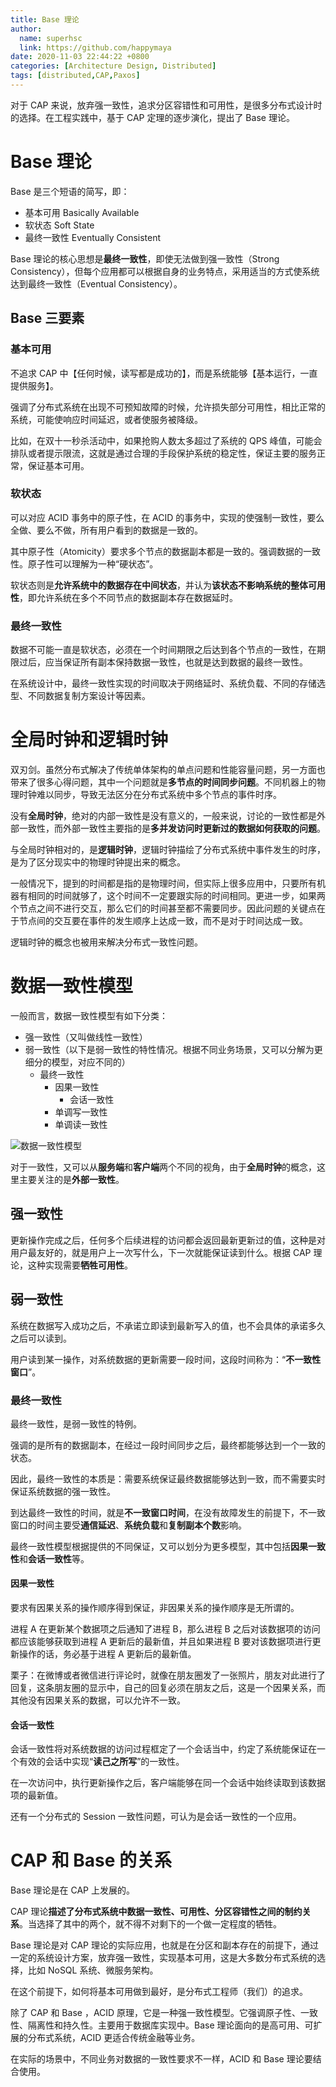 ```yaml
---
title: Base 理论
author:
  name: superhsc
  link: https://github.com/happymaya
date: 2020-11-03 22:44:22 +0800
categories: [Architecture Design, Distributed]
tags: [distributed,CAP,Paxos]
---
```


对于 CAP 来说，放弃强一致性，追求分区容错性和可用性，是很多分布式设计时的选择。在工程实践中，基于 CAP 定理的逐步演化，提出了 Base 理论。


# Base 理论

Base 是三个短语的简写，即：

- 基本可用 Basically Available
- 软状态 Soft State
- 最终一致性 Eventually Consistent



Base 理论的核心思想是**最终一致性**，即使无法做到强一致性（Strong Consistency），但每个应用都可以根据自身的业务特点，采用适当的方式使系统达到最终一致性（Eventual Consistency）。



## Base 三要素



### 基本可用

不追求 CAP 中【任何时候，读写都是成功的】，而是系统能够【基本运行，一直提供服务】。

强调了分布式系统在出现不可预知故障的时候，允许损失部分可用性，相比正常的系统，可能使响应时间延迟，或者使服务被降级。

比如，在双十一秒杀活动中，如果抢购人数太多超过了系统的 QPS 峰值，可能会排队或者提示限流，这就是通过合理的手段保护系统的稳定性，保证主要的服务正常，保证基本可用。



### 软状态

可以对应 ACID 事务中的原子性，在 ACID 的事务中，实现的使强制一致性，要么全做、要么不做，所有用户看到的数据是一致的。

其中原子性（Atomicity）要求多个节点的数据副本都是一致的。强调数据的一致性。原子性可以理解为一种“硬状态”。

软状态则是**允许系统中的数据存在中间状态**，并认为**该状态不影响系统的整体可用性**，即允许系统在多个不同节点的数据副本存在数据延时。



### 最终一致性

数据不可能一直是软状态，必须在一个时间期限之后达到各个节点的一致性，在期限过后，应当保证所有副本保持数据一致性，也就是达到数据的最终一致性。

在系统设计中，最终一致性实现的时间取决于网络延时、系统负载、不同的存储选型、不同数据复制方案设计等因素。



# 全局时钟和逻辑时钟

双刃剑。虽然分布式解决了传统单体架构的单点问题和性能容量问题，另一方面也带来了很多心得问题，其中一个问题就是**多节点的时间同步问题**。不同机器上的物理时钟难以同步，导致无法区分在分布式系统中多个节点的事件时序。



没有**全局时钟**，绝对的内部一致性是没有意义的，一般来说，讨论的一致性都是外部一致性，而外部一致性主要指的是**多并发访问时更新过的数据如何获取的问题**。



与全局时钟相对的，是**逻辑时钟**，逻辑时钟描绘了分布式系统中事件发生的时序，是为了区分现实中的物理时钟提出来的概念。



一般情况下，提到的时间都是指的是物理时间，但实际上很多应用中，只要所有机器有相同的时间就够了，这个时间不一定要跟实际的时间相同。更进一步，如果两个节点之间不进行交互，那么它们的时间甚至都不需要同步。因此问题的关键点在于节点间的交互要在事件的发生顺序上达成一致，而不是对于时间达成一致。



逻辑时钟的概念也被用来解决分布式一致性问题。



# 数据一致性模型

一般而言，数据一致性模型有如下分类：

- 强一致性（又叫做线性一致性）
- 弱一致性（以下是弱一致性的特性情况。根据不同业务场景，又可以分解为更细分的模型，对应不同的）
  - 最终一致性
    - 因果一致性
      - 会话一致性
    - 单调写一致性
    - 单调读一致性

![数据一致性模型](http://processon.com/chart_image/6292499de0b34d481b344ba2.png)

对于一致性，又可以从**服务端**和**客户端**两个不同的视角，由于**全局时钟**的概念，这里主要关注的是**外部一致性**。

## 强一致性

更新操作完成之后，任何多个后续进程的访问都会返回最新更新过的值，这种是对用户最友好的，就是用户上一次写什么，下一次就能保证读到什么。根据 CAP 理论，这种实现需要**牺牲可用性**。

## 弱一致性

系统在数据写入成功之后，不承诺立即读到最新写入的值，也不会具体的承诺多久之后可以读到。



用户读到某一操作，对系统数据的更新需要一段时间，这段时间称为：“**不一致性窗口**”。

### 最终一致性

最终一致性，是弱一致性的特例。

强调的是所有的数据副本，在经过一段时间同步之后，最终都能够达到一个一致的状态。

因此，最终一致性的本质是：需要系统保证最终数据能够达到一致，而不需要实时保证系统数据的强一致性。

到达最终一致性的时间，就是**不一致窗口时间**，在没有故障发生的前提下，不一致窗口的时间主要受**通信延迟**、**系统负载**和**复制副本个数**影响。

最终一致性模型根据提供的不同保证，又可以划分为更多模型，其中包括**因果一致性**和**会话一致性**等。



#### 因果一致性

要求有因果关系的操作顺序得到保证，非因果关系的操作顺序是无所谓的。



进程 A 在更新某个数据项之后通知了进程 B，那么进程 B 之后对该数据项的访问都应该能够获取到进程 A 更新后的最新值，并且如果进程 B 要对该数据项进行更新操作的话，务必基于进程 A 更新后的最新值。



栗子：在微博或者微信进行评论时，就像在朋友圈发了一张照片，朋友对此进行了回复，这条朋友圈的显示中，自己的回复必须在朋友之后，这是一个因果关系，而其他没有因果关系的数据，可以允许不一致。



#### 会话一致性

会话一致性将对系统数据的访问过程框定了一个会话当中，约定了系统能保证在一个有效的会话中实现“**读己之所写**”的一致性。

在一次访问中，执行更新操作之后，客户端能够在同一个会话中始终读取到该数据项的最新值。



还有一个分布式的 Session 一致性问题，可认为是会话一致性的一个应用。



# CAP 和 Base 的关系

Base 理论是在 CAP 上发展的。

CAP 理论**描述了分布式系统中数据一致性、可用性、分区容错性之间的制约关系**。当选择了其中的两个，就不得不对剩下的一个做一定程度的牺牲。

Base 理论是对 CAP 理论的实际应用，也就是在分区和副本存在的前提下，通过一定的系统设计方案，放弃强一致性，实现基本可用，这是大多数分布式系统的选择，比如 NoSQL 系统、微服务架构。

在这个前提下，如何将基本可用做到最好，是分布式工程师（我们）的追求。



除了 CAP 和 Base ，ACID 原理，它是一种强一致性模型。它强调原子性、一致性、隔离性和持久性。主要用于数据库实现中。Base 理论面向的是高可用、可扩展的分布式系统，ACID 更适合传统金融等业务。



在实际的场景中，不同业务对数据的一致性要求不一样，ACID 和 Base 理论要结合使用。

